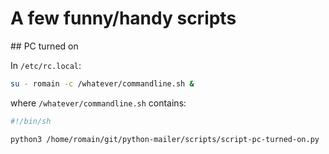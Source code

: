 # A few funny/handy scripts

## PC turned on

In `/etc/rc.local`:

```bash
su - romain -c /whatever/commandline.sh &
```

where `/whatever/commandline.sh` contains:

```bash
#!/bin/sh

python3 /home/romain/git/python-mailer/scripts/script-pc-turned-on.py
```